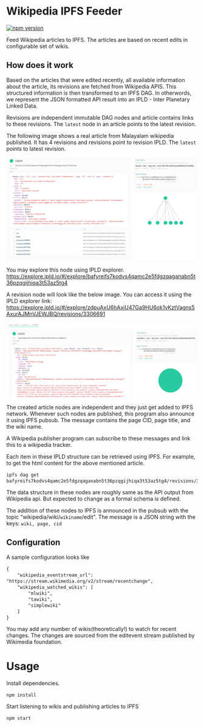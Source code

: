 # Wikipedia IPFS Feeder

[![npm version](https://img.shields.io/npm/v/wikipedia-ipfs-feeder.svg?style=flat)](https://www.npmjs.com/package/wikipedia-ipfs-feeder)

Feed Wikipedia articles to IPFS. The articles are based on recent edits in configurable set of wikis.

## How does it work

Based on the articles that were edited recently, all available information about the article, its revisions are fetched from Wikipedia APIS. This structured information is then transformed to an IPFS DAG. In otherwords, we represent the JSON formatted API result into an IPLD - Inter Planetary Linked Data.

Revisions are independent immutable DAG nodes and article contains links to these revisions. The `latest` node in an article points to the latest revision.

The following image shows a real article from Malayalam wikipedia published. It has 4 revisions and revisions point to revision IPLD. The `latest`  points to latest revision.

[![](./doc/images/page-dag.png)](https://explore.ipld.io/#/explore/bafyreie3ib63ljd5ojtzrqwmdeo75rnehby7ugqc7tb2fr2k6t5nintarm)

You may explore this node using IPLD explorer. https://explore.ipld.io/#/explore/bafyreifs7kodvs4qamc2e5fdgzqaganabn5t36pzqgijhiqa3t53az5tg4

A revision node will look like the below image. You can access it using the IPLD explorer link: https://explore.ipld.io/#/explore/zdpuAxU6hAxiU47Ga9HU6ok1vKztVagns5AxurAJMnVJEWJBQ/revisions/3306691

[![](./doc/images/revision-dag.png)](https://explore.ipld.io/#/explore/zdpuAxU6hAxiU47Ga9HU6ok1vKztVagns5AxurAJMnVJEWJBQ/revisions/3306691)

The created article nodes are independent and they just get added to IPFS network. Whenever such nodes are published, this program also announce it using IPFS pubsub. The message contains the page CID, page title, and the wiki name.

A Wikipedia publisher program can subscribe to these messages and link this to a wikipedia tracker.

Each item in these IPLD structure can be retrieved using IPFS. For example, to get the html content for the above mentioned article.

```
ipfs dag get bafyreifs7kodvs4qamc2e5fdgzqaganabn5t36pzqgijhiqa3t53az5tg4/revisions/3306691/content/html
```

The data structure in these nodes are roughly same as the API output from Wikipedia api. But expected to change as a formal schema is defined.

The addition of these nodes to IPFS is announced in the pubsub with the topic
"wikipedia/wiki/`wikiname`/edit". The message is a JSON string with the keys:
`wiki, page, cid`

## Configuration

A sample configuration looks like

```
{
    "wikipedia_eventstream_url": "https://stream.wikimedia.org/v2/stream/recentchange",
    "wikipedia_watched_wikis": [
        "mlwiki",
        "tawiki",
        "simplewiki"
    ]
}
```

You may add any number of wikis(theoretically!) to watch for recent changes. The changes are sourced from the editevent stream published by Wikimedia foundation.


# Usage

Install dependencies.

```
npm install
```

Start listening to wikis and publishing articles to IPFS

```
npm start
```
